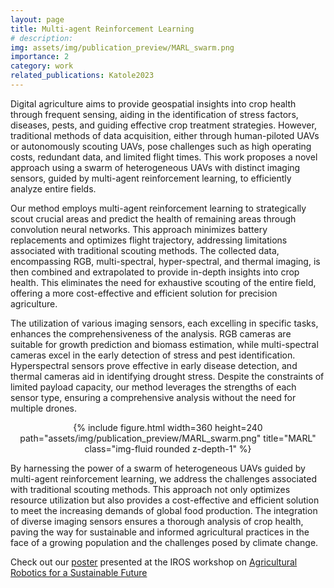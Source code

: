 ```yaml
---
layout: page
title: Multi-agent Reinforcement Learning
# description: 
img: assets/img/publication_preview/MARL_swarm.png
importance: 2
category: work
related_publications: Katole2023
---
```


Digital agriculture aims to provide geospatial insights into crop health through frequent sensing, aiding in the identification of stress factors, diseases, pests, and guiding effective crop treatment strategies. However, traditional methods of data acquisition, either through human-piloted UAVs or autonomously scouting UAVs, pose challenges such as high operating costs, redundant data, and limited flight times. This work proposes a novel approach using a swarm of heterogeneous UAVs with distinct imaging sensors, guided by multi-agent reinforcement learning, to efficiently analyze entire fields.

Our method employs multi-agent reinforcement learning to strategically scout crucial areas and predict the health of remaining areas through convolution neural networks. This approach minimizes battery replacements and optimizes flight trajectory, addressing limitations associated with traditional scouting methods. The collected data, encompassing RGB, multi-spectral, hyper-spectral, and thermal imaging, is then combined and extrapolated to provide in-depth insights into crop health. This eliminates the need for exhaustive scouting of the entire field, offering a more cost-effective and efficient solution for precision agriculture.

The utilization of various imaging sensors, each excelling in specific tasks, enhances the comprehensiveness of the analysis. RGB cameras are suitable for growth prediction and biomass estimation, while multi-spectral cameras excel in the early detection of stress and pest identification. Hyperspectral sensors prove effective in early disease detection, and thermal cameras aid in identifying drought stress. Despite the constraints of limited payload capacity, our method leverages the strengths of each sensor type, ensuring a comprehensive analysis without the need for multiple drones.

<div class="row">
    <div class="col-sm mt-3 mt-md-3 mx-auto" >
        <center>
        {% include figure.html width=360 height=240 path="assets/img/publication_preview/MARL_swarm.png" title="MARL" class="img-fluid rounded z-depth-1" %}
        </center>
    </div>
</div>

By harnessing the power of a swarm of heterogeneous UAVs guided by multi-agent reinforcement learning, we address the challenges associated with traditional scouting methods. This approach not only optimizes resource utilization but also provides a cost-effective and efficient solution to meet the increasing demands of global food production. The integration of diverse imaging sensors ensures a thorough analysis of crop health, paving the way for sustainable and informed agricultural practices in the face of a growing population and the challenges posed by climate change.

Check out our [poster](../../assets/pdf/poster.pdf) presented at the IROS workshop on [Agricultural Robotics for a Sustainable Future](https://sites.google.com/illinois.edu/iros2023-agrobotics)
